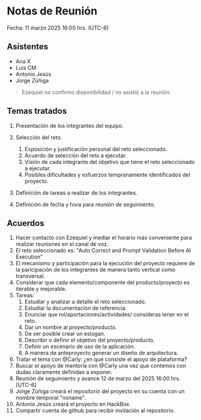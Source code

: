 # Notas de Reunión
Fecha: 11 marzo 2025 16:00 hrs. (UTC-6)

## Asistentes
- Ana X
- Luis CM
- Antonio Jesús
- Jorge Zúñiga

> Ezequiel no confirmo disponibilidad / no asistió a la reunión.

## Temas tratados

1. Presentación de los integrantes del equipo.
2. Selección del reto.
    1. Exposición y justificación personal del reto seleccionado.
    2. Acuerdo de selección del reto a ejecutar.
    3. Visión de cada integrante del objetivo que tiene el reto seleccionado a ejecutar.
    4. Posibles dificultades y esfuerzos tempranamente identificados del proyecto.

3. Definición de tareas a realizar de los integrantes.
4. Definición de fecha y hora para reunión de seguimiento.

## Acuerdos

1. Hacer contacto con Ezequiel y mediar el horario más conveniente para realizar reuniones en el canal de voz.
2. El reto seleccionado es: "Auto Correct and Prompt Validation Before AI Execution"
3. El mecanismo y participación para la ejecución del proyecto requiere de la paricipación de los integrantes de manera tanto vertical como transversal.
4. Considerar que cada elemento/componente del producto/proyecto es iterable y mejorable.
5. Tareas:
    1. Estudiar y analizar a detalle el reto seleccionado.
    2. Estudiar la documentación de referencia.
    3. Enunciar que rol/aportaciones/actividades/ consideras tener en el reto.
    4. Dar un nombre al proyecto/producto.
    5. De ser posible crear un eslogan.
    6. Describir o definir el objetivo del proyecto/producto.
    7. Definir un escenario de uso de la aplicación.
    8. A manera de anteproyecto generar un diseño de arquitectura.
6. Tratar el tema con @Carly: ¿en qué consiste el apoyo de plataforma?
7. Buscar el apoyo de mentoría con @Carly una vez que contemos con dudas claramente definidas a exponer.
8. Reunión de seguimiento y avance 12 de marzo del 2025 16:00 hrs. [UTC-6]
9. Jorge Zúñiga creará el repositorio del proyecto en su cuenta con un nombre temporal "noname".
10. Antonio Jesús creará el proyecto en HackBox.
11. Compartir cuenta de github para recibir invitación al repositorio.
